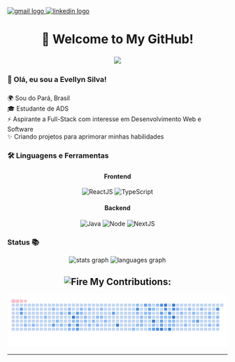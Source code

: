 <div aling="center">
 <a href="evesilva.contato@gmail.com" target="_blank">
    <img src="https://img.shields.io/static/v1?message=Gmail&logo=gmail&label=&color=D14836&logoColor=white&labelColor=&style=flat" height="25" alt="gmail logo"  />
  </a>
  <a href="https://www.linkedin.com/in/maria-evellyn-silva-738631226/" target="_blank">
    <img src="https://img.shields.io/static/v1?message=LinkedIn&logo=linkedin&label=&color=0077B5&logoColor=white&labelColor=&style=flat" height="25" alt="linkedin logo"  />
  </a>
</div>

###

<h1 align="center">🌟 Welcome to My GitHub!</h1>

###
<div align="center">
  <a href="https://git.io/typing-svg">
    <img src="https://readme-typing-svg.demolab.com?font=Fira+Code&pause=1000&color=BC47F7&background=FF56FF00&center=true&width=435&lines=Aspiring+Full-Stack+Developer+%F0%9F%9A%80" />
  </a>

  <h3 align="left">💜 Olá, eu sou a Evellyn Silva!</h3>

###

###
<p align="left">🌍 Sou do Pará, Brasil<br>🎓 Estudante de ADS<br>⚡ Aspirante a Full-Stack com interesse em Desenvolvimento Web e Software<br>✨ Criando projetos para aprimorar minhas habilidades</p>

###


<h3 align="left">🛠 Linguagens e Ferramentas</h3>

###
###

#### Frontend
 ![ReactJS](https://img.shields.io/badge/-React-333333?style=flat&logo=react)
 ![TypeScript](https://img.shields.io/badge/-TypeScript-333333?style=flat&logo=typescript)

#### Backend
  ![Java](https://img.shields.io/badge/-Java-333333?style=flat&logo=java)
  ![Node](https://img.shields.io/badge/-NodeJS-333333?style=flat&logo=node)
  ![NextJS](https://img.shields.io/badge/-NextJS-333333?style=flat&logo=nextjs)
  
### 

###

<h3 align="left"> Status 📚 </h3>



<div align="center">
  <img src="https://github-readme-stats.vercel.app/api?username=EveeSilvaa&hide_title=false&hide_rank=false&show_icons=true&include_all_commits=true&count_private=true&disable_animations=false&theme=dracula&locale=en&hide_border=false" height="215" alt="stats graph"  />
  <img src="https://github-readme-stats.vercel.app/api/top-langs?username=EveeSilvaa&locale=en&hide_title=true&layout=compact&card_width=320&langs_count=7&theme=dracula&hide_border=false" height="215" alt="languages graph"  />
</div>

###
###

<!-- Snake -->
## <img src="https://raw.githubusercontent.com/Tarikul-Islam-Anik/Animated-Fluent-Emojis/master/Emojis/Travel%20and%20places/Fire.png" alt="Fire" width="25" height="25" /> My Contributions:
<img alt="snake eating my contributions" src="https://raw.githubusercontent.com/EveeSilvaa/EveeSilvaa/output/github-contribution-grid-snake.gif" />

---







